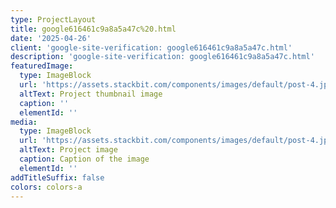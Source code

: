 ```yaml
---
type: ProjectLayout
title: google616461c9a8a5a47c%20.html
date: '2025-04-26'
client: 'google-site-verification: google616461c9a8a5a47c.html'
description: 'google-site-verification: google616461c9a8a5a47c.html'
featuredImage:
  type: ImageBlock
  url: 'https://assets.stackbit.com/components/images/default/post-4.jpeg'
  altText: Project thumbnail image
  caption: ''
  elementId: ''
media:
  type: ImageBlock
  url: 'https://assets.stackbit.com/components/images/default/post-4.jpeg'
  altText: Project image
  caption: Caption of the image
  elementId: ''
addTitleSuffix: false
colors: colors-a
---
```

